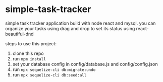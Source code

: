 # simple-task-tracker
simple task tracker application build with node react and mysql.
you can organize your tasks using drag and drop to set its status using react-beautiful-dnd

steps to use this project:
1. clone this repo
2. run ```npm install```
3. set your database config in config/database.js and config/config.json
4. run ```npx sequelize-cli db:migrate:undo```
5. run ```npx sequelize-cli db:seed:all```
